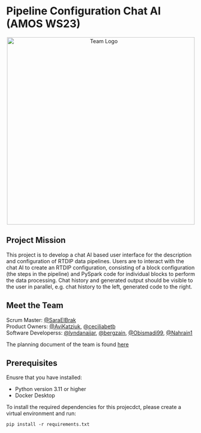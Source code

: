 # Pipeline Configuration Chat AI (AMOS WS23)

<div style="text-align:center">
  <img src="https://github.com/amosproj/amos2023ws05-pipeline-config-chat-ai/raw/main/Deliverables/sprint-01/team-logo.PNG" alt="Team Logo" width="500"/>
</div>

## Project Mission 
This project is to develop a chat AI based user interface for the description and configuration of
RTDIP data pipelines. Users are to interact with the chat AI to create an RTDIP configuration,
consisting of a block configuration (the steps in the pipeline) and PySpark code for individual
blocks to perform the data processing. Chat history and generated output should be visible to the user in parallel, e.g. chat history to the left, generated code to the right.

## Meet the Team 
Scrum Master: [@SaraElBrak](https://github.com/SaraElBrak)  
Product Owners: [@AviKatziuk](https://github.com/AviKatziuk), [@ceciliabetb](https://github.com/ceciliabetb)  
Software Developerss: [@lyndanajjar](https://github.com/lyndanajjar), [@bergzain](https://github.com/bergzain), [@Obismadi99](https://github.com/Obismadi99), [@Nahrain1](https://github.com/Nahrain1)

The planning document of the team is found [here](https://docs.google.com/spreadsheets/d/1m1z2m_p6k0ATw0RVNXJMbDp-RrOOPxpu0c3PPCtrwBI/edit#gid=6) 

## Prerequisites
Enusre that you have installed:

* Python version 3.11 or higher
* Docker Desktop 

To install the required dependencies for this projecdct, please create a virtual environment and run: 
```
pip install -r requirements.txt
```










